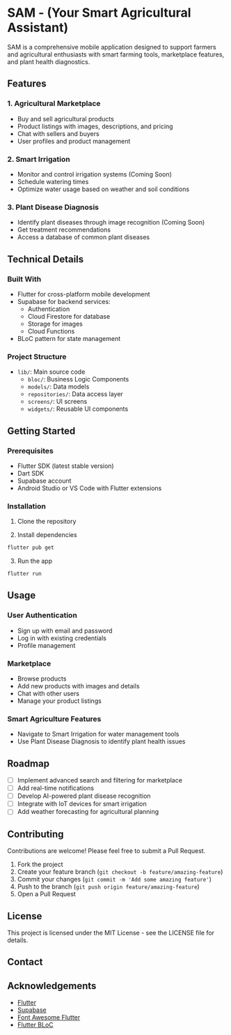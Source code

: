 # SAM - (Your Smart Agricultural Assistant)

SAM is a comprehensive mobile application designed to support farmers and agricultural enthusiasts with smart farming tools, marketplace features, and plant health diagnostics.

## Features

### 1. Agricultural Marketplace
- Buy and sell agricultural products
- Product listings with images, descriptions, and pricing
- Chat with sellers and buyers
- User profiles and product management

### 2. Smart Irrigation
- Monitor and control irrigation systems (Coming Soon)
- Schedule watering times
- Optimize water usage based on weather and soil conditions

### 3. Plant Disease Diagnosis
- Identify plant diseases through image recognition (Coming Soon)
- Get treatment recommendations
- Access a database of common plant diseases

## Technical Details

### Built With
- Flutter for cross-platform mobile development
- Supabase for backend services:
  - Authentication
  - Cloud Firestore for database
  - Storage for images
  - Cloud Functions
- BLoC pattern for state management

### Project Structure
- `lib/`: Main source code
  - `bloc/`: Business Logic Components
  - `models/`: Data models
  - `repositories/`: Data access layer
  - `screens/`: UI screens
  - `widgets/`: Reusable UI components

## Getting Started

### Prerequisites
- Flutter SDK (latest stable version)
- Dart SDK
- Supabase account
- Android Studio or VS Code with Flutter extensions

### Installation

1. Clone the repository 

2. Install dependencies
```bash
flutter pub get
```



3. Run the app
```bash
flutter run
```

## Usage

### User Authentication
- Sign up with email and password
- Log in with existing credentials
- Profile management

### Marketplace
- Browse products
- Add new products with images and details
- Chat with other users
- Manage your product listings

### Smart Agriculture Features
- Navigate to Smart Irrigation for water management tools
- Use Plant Disease Diagnosis to identify plant health issues

## Roadmap

- [ ] Implement advanced search and filtering for marketplace
- [ ] Add real-time notifications
- [ ] Develop AI-powered plant disease recognition
- [ ] Integrate with IoT devices for smart irrigation
- [ ] Add weather forecasting for agricultural planning

## Contributing

Contributions are welcome! Please feel free to submit a Pull Request.

1. Fork the project
2. Create your feature branch (`git checkout -b feature/amazing-feature`)
3. Commit your changes (`git commit -m 'Add some amazing feature'`)
4. Push to the branch (`git push origin feature/amazing-feature`)
5. Open a Pull Request

## License

This project is licensed under the MIT License - see the LICENSE file for details.

## Contact


## Acknowledgements

- [Flutter](https://flutter.dev/)
- [Supabase](https://Supabase.google.com/)
- [Font Awesome Flutter](https://pub.dev/packages/font_awesome_flutter)
- [Flutter BLoC](https://pub.dev/packages/flutter_bloc)
